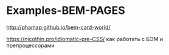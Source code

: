 # Examples-BEM-PAGES
http://phamap.github.io/bem-card-world/

https://nicothin.pro/idiomatic-pre-CSS/ как работать с БЭМ и препроцессорами
